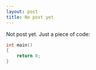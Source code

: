 ```yaml
---
layout: post
title: No post yet
---
```


Not post yet. Just a piece of code:

```c++
int main()
{
    return 0;
}
```